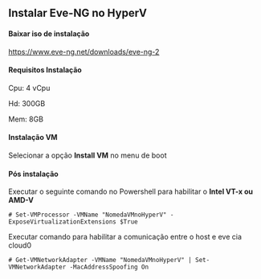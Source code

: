 ## Instalar Eve-NG no HyperV

#### Baixar iso de instalação
https://www.eve-ng.net/downloads/eve-ng-2

#### Requisitos Instalação

Cpu: 4 vCpu

Hd: 300GB

Mem: 8GB

#### Instalação VM

Selecionar a opção **Install VM** no menu de boot

#### Pós instalação

Executar o seguinte comando no Powershell para habilitar o **Intel VT-x ou AMD-V**

```# Set-VMProcessor -VMName "NomedaVMnoHyperV" -ExposeVirtualizationExtensions $True```

Executar comando para habilitar a comunicação entre o host e eve cia cloud0

```# Get-VMNetworkAdapter -VMName "NomedaVMnoHyperV" | Set-VMNetworkAdapter -MacAddressSpoofing On```